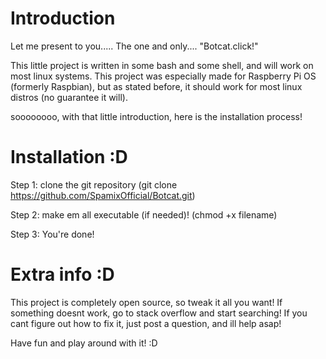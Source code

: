 # Introduction
Let me present to you.....
The one and only....
"Botcat.click!"

This little project is written in some bash and some shell, and will work on most linux systems. This project was especially made for Raspberry Pi OS (formerly Raspbian), but as stated before, it should work for most linux distros (no guarantee it will).

soooooooo, with that little introduction, here is the installation process!

# Installation :D

Step 1:
  clone the git repository
  (git clone https://github.com/SpamixOfficial/Botcat.git)

Step 2:
  make em all executable (if needed)!
  (chmod +x filename)

Step 3:
  You're done!
  
  
# Extra info :D

This project is completely open source, so tweak it all you want! If something doesnt work, go to stack overflow and start searching! If you cant figure out how to fix it, just post a question, and ill help asap!

Have fun and play around with it! 
:D
